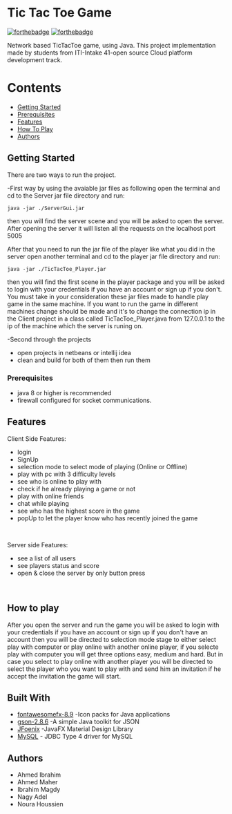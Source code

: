 # Tic Tac Toe Game
[![forthebadge](https://forthebadge.com/images/badges/made-with-java.svg)](https://forthebadge.com)
[![forthebadge](https://forthebadge.com/images/badges/uses-css.svg)](https://forthebadge.com)

Network based TicTacToe game, using Java. This project implementation made by students from ITI-Intake 41-open source Cloud platform development track.

# Contents

- [Getting Started](#getting-started)
- [Prerequisites](#prerequisites)
- [Features](#features)
- [How To Play](#How-To-Play)
- [Authors](#Authors)

## Getting Started

There are two ways to run the project.

-First way by using the avaiable jar files as following
  open the terminal and cd to the Server jar file directory and run:
```
java -jar ./ServerGui.jar
```
then you will find the server scene and you will be asked to open the server. After opening the server it will 
listen all the requests on the localhost port 5005 

After that you need to run the jar file of the player like what you did in the server
open another terminal and cd to the player jar file directory and run:
```
java -jar ./TicTacToe_Player.jar
```
then you will find the first scene in the player package and you will be asked to login with your credentials if you have an account or sign up if you don't. You must take in your consideration these jar files made to handle play game in the same machine.
If you want to run the game in different machines change should be made and it's to change the connection ip in the Client project in a class called TicTacToe_Player.java from 127.0.0.1 to the ip of the machine which the server is runing on.

-Second through the projects
   - open projects in netbeans or intellij idea
   - clean and build for both of them then run them


### Prerequisites

- java 8 or higher is recommended
- firewall configured for socket communications.


## Features

Client Side Features:</br>
- login</br>
- SignUp</br>
- selection mode to select mode of playing (Online or Offline)</br>
- play with pc with 3 difficulty levels</br>
- see who is online to play with</br>
- check if he already playing a game or not</br>
- play with online friends</br>
- chat while playing</br>
- see who has the highest score in the game</br>
- popUp to let the player know who has recently joined the game
</br>

Server side Features:</br>
- see a list of all users</br> 
- see players status and score</br>
- open & close the server by only button press</br>
</br>


## How to play
After you open the server and run the game you will be asked to login with your credentials if you have an account or sign up if you don't have an account then you will be directed to selection mode stage to either select play with computer or play online with another online player, if you selecte play with computer you will get three options easy, medium and hard. But in case you select to play online with another player you will be directed to select the player who you want to play with and send him an invitation if he accept the invitation the game will start. 

## Built With
* [fontawesomefx-8.9](https://jar-download.com/artifacts/de.jensd/fontawesomefx/8.9/source-code) -Icon packs for Java applications
* [gson-2.8.6](https://repo1.maven.org/maven2/com/google/code/gson/gson/2.8.6/) -A simple Java toolkit for JSON
* [JFoenix](http://www.jfoenix.com/) -JavaFX Material Design Library
* [MySQL](https://dev.mysql.com/downloads/connector/j/) - JDBC Type 4 driver for MySQL



## Authors

- Ahmed Ibrahim
- Ahmed Maher
- Ibrahim Magdy
- Nagy Adel
- Noura Houssien